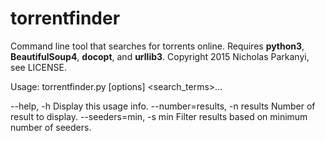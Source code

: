 torrentfinder
=============
Command line tool that searches for torrents online. Requires **python3**, **BeautifulSoup4**, **docopt**,
and **urllib3**. Copyright 2015 Nicholas Parkanyi, see LICENSE. 

Usage: torrentfinder.py [options] <search_terms>...

--help, -h                    Display this usage info.
--number=results, -n results  Number of result to display. 
--seeders=min, -s min         Filter results based on minimum number of seeders.
 

